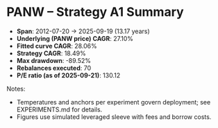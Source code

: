 # PANW – Strategy A1 Summary

- **Span**: 2012-07-20 → 2025-09-19 (13.17 years)
- **Underlying (PANW price) CAGR**: 27.10%
- **Fitted curve CAGR**: 28.06%
- **Strategy CAGR**: 18.49%
- **Max drawdown**: -89.52%
- **Rebalances executed**: 70
- **P/E ratio (as of 2025-09-21)**: 130.12

Notes:

- Temperatures and anchors per experiment govern deployment; see EXPERIMENTS.md for details.
- Figures use simulated leveraged sleeve with fees and borrow costs.

